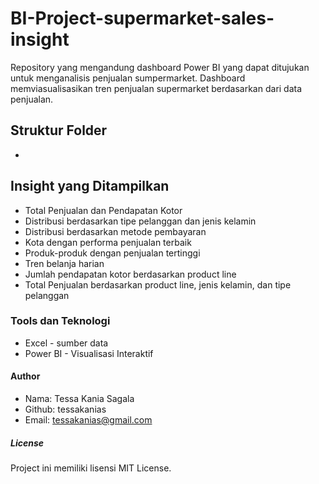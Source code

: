 # BI-Project-supermarket-sales-insight
Repository yang mengandung dashboard Power BI yang dapat ditujukan untuk menganalisis penjualan sumpermarket. Dashboard memviasualisasikan tren penjualan supermarket berdasarkan dari data penjualan.

## Struktur Folder
- 

## Insight yang Ditampilkan
- Total Penjualan dan Pendapatan Kotor
- Distribusi berdasarkan tipe pelanggan dan jenis kelamin
- Distribusi berdasarkan metode pembayaran
- Kota dengan performa penjualan terbaik
- Produk-produk dengan penjualan tertinggi
- Tren belanja harian
- Jumlah pendapatan kotor berdasarkan product line
- Total Penjualan berdasarkan product line, jenis kelamin, dan tipe pelanggan

### Tools dan Teknologi
- Excel - sumber data
- Power BI - Visualisasi Interaktif

#### Author
- Nama: Tessa Kania Sagala
- Github: tessakanias
- Email: tessakanias@gmail.com

##### License
Project ini memiliki lisensi MIT License.



